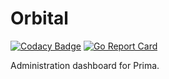 # Orbital

[![Codacy Badge](https://api.codacy.com/project/badge/Grade/76f24d1dde294ff0ad8b7144b72bd1a1)](https://app.codacy.com/gh/PrimaShouji/Orbital?utm_source=github.com&utm_medium=referral&utm_content=PrimaShouji/Orbital&utm_campaign=Badge_Grade_Settings)
[![Go Report Card](https://goreportcard.com/badge/github.com/PrimaShouji/Orbital/server)](https://goreportcard.com/report/github.com/PrimaShouji/Orbital/server)

Administration dashboard for Prima.

